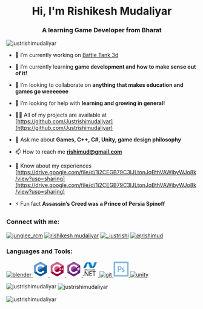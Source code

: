 <h1 align="center">Hi, I'm Rishikesh Mudaliyar</h1>
<h3 align="center">A learning Game Developer from Bharat</h3>

<p align="left"> <img src="https://komarev.com/ghpvc/?username=justrishimudaliyar&label=Profile%20views&color=0e75b6&style=flat" alt="justrishimudaliyar" /> </p>

- 🔭 I’m currently working on [Battle Tank 3d](https://github.com/Justrishimudaliyar/battle-tank-game)

- 🌱 I’m currently learning **game development and how to make sense out of it!**

- 👯 I’m looking to collaborate on **anything that makes education and games go weeeeeee**

- 🤝 I’m looking for help with **learning and growing in general!**

- 👨‍💻 All of my projects are available at [https://github.com/Justrishimudaliyar](https://github.com/Justrishimudaliyar)

- 💬 Ask me about **Games, C++, C#, Unity, game design philosophy**

- 📫 How to reach me **rishimud@gmail.com**

- 📄 Know about my experiences [https://drive.google.com/file/d/1i2CEGB79C3lJLtonJqBthVAWibyWJo8k/view?usp=sharing](https://drive.google.com/file/d/1i2CEGB79C3lJLtonJqBthVAWibyWJo8k/view?usp=sharing)

- ⚡ Fun fact **Assassin’s Creed was a Prince of Persia Spinoff**

<h3 align="left">Connect with me:</h3>
<p align="left">
<a href="https://twitter.com/junglee_rcm" target="blank"><img align="center" src="https://raw.githubusercontent.com/rahuldkjain/github-profile-readme-generator/master/src/images/icons/Social/twitter.svg" alt="junglee_rcm" height="30" width="40" /></a>
<a href="https://linkedin.com/in/rishikesh mudaliyar" target="blank"><img align="center" src="https://raw.githubusercontent.com/rahuldkjain/github-profile-readme-generator/master/src/images/icons/Social/linked-in-alt.svg" alt="rishikesh mudaliyar" height="30" width="40" /></a>
<a href="https://instagram.com/_justrishi" target="blank"><img align="center" src="https://raw.githubusercontent.com/rahuldkjain/github-profile-readme-generator/master/src/images/icons/Social/instagram.svg" alt="_justrishi" height="30" width="40" /></a>
<a href="https://medium.com/@rishimud" target="blank"><img align="center" src="https://raw.githubusercontent.com/rahuldkjain/github-profile-readme-generator/master/src/images/icons/Social/medium.svg" alt="@rishimud" height="30" width="40" /></a>
</p>

<h3 align="left">Languages and Tools:</h3>
<p align="left"> <a href="https://www.blender.org/" target="_blank" rel="noreferrer"> <img src="https://download.blender.org/branding/community/blender_community_badge_white.svg" alt="blender" width="40" height="40"/> </a> <a href="https://www.cprogramming.com/" target="_blank" rel="noreferrer"> <img src="https://raw.githubusercontent.com/devicons/devicon/master/icons/c/c-original.svg" alt="c" width="40" height="40"/> </a> <a href="https://www.w3schools.com/cpp/" target="_blank" rel="noreferrer"> <img src="https://raw.githubusercontent.com/devicons/devicon/master/icons/cplusplus/cplusplus-original.svg" alt="cplusplus" width="40" height="40"/> </a> <a href="https://www.w3schools.com/cs/" target="_blank" rel="noreferrer"> <img src="https://raw.githubusercontent.com/devicons/devicon/master/icons/csharp/csharp-original.svg" alt="csharp" width="40" height="40"/> </a> <a href="https://dotnet.microsoft.com/" target="_blank" rel="noreferrer"> <img src="https://raw.githubusercontent.com/devicons/devicon/master/icons/dot-net/dot-net-original-wordmark.svg" alt="dotnet" width="40" height="40"/> </a> <a href="https://git-scm.com/" target="_blank" rel="noreferrer"> <img src="https://www.vectorlogo.zone/logos/git-scm/git-scm-icon.svg" alt="git" width="40" height="40"/> </a> <a href="https://www.photoshop.com/en" target="_blank" rel="noreferrer"> <img src="https://raw.githubusercontent.com/devicons/devicon/master/icons/photoshop/photoshop-line.svg" alt="photoshop" width="40" height="40"/> </a> <a href="https://unity.com/" target="_blank" rel="noreferrer"> <img src="https://www.vectorlogo.zone/logos/unity3d/unity3d-icon.svg" alt="unity" width="40" height="40"/> </a> </p>

<p><img align="left" src="https://github-readme-stats.vercel.app/api/top-langs?username=justrishimudaliyar&show_icons=true&locale=en&layout=compact" alt="justrishimudaliyar" /></p>

<p>&nbsp;<img align="center" src="https://github-readme-stats.vercel.app/api?username=justrishimudaliyar&show_icons=true&locale=en" alt="justrishimudaliyar" /></p>

<p><img align="center" src="https://github-readme-streak-stats.herokuapp.com/?user=justrishimudaliyar&" alt="justrishimudaliyar" /></p>

